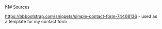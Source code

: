 h1# Sources

https://bbbootstrap.com/snippets/simple-contact-form-74408136 - used as a template for my contact form